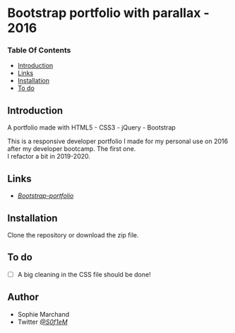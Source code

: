 
# Bootstrap portfolio with parallax - 2016

### Table Of Contents
* [Introduction](#intro)
* [Links](#links)
* [Installation](#setup)
* [To do](#todo)


## Introduction<a name="intro"></a>

A portfolio made with HTML5 - CSS3 - jQuery - Bootstrap

This is a responsive developer portfolio I made for my personal use on 2016 after my developer bootcamp. The first one.  
I refactor a bit in 2019-2020. 

## Links<a name="links"></a>

* *[Bootstrap-portfolio](https://bootstrap-portfolio.surge.sh/)*


## Installation<a name="setup"></a>

Clone the repository or download the zip file.

## To do<a name="todo"></a>

- [ ] A big cleaning in the CSS file should be done!

## Author

* Sophie Marchand
* Twitter *[@S0f1eM](https://twitter.com/S0f1eM)* 



